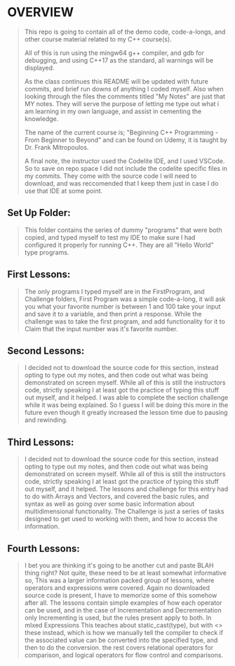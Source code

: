 # OVERVIEW
 > This repo is going to contain all of the demo code, code-a-longs, and other course material related to my C++ course(s).
 >
 > All of this is run using the mingw64 g++ compiler, and gdb for debugging, and using C++17 as the standard, all warnings will be displayed.
 >
 > As the class continues this README will be updated with future commits, and brief run downs of anything I coded myself.
 >Also when looking through the files the comments titled "My Notes" are just that MY notes. They will serve the purpose of letting me type out what i am learning in my own language,
 >and assist in cementing the knowledge.
>
> The name of the current course is; "Beginning C++ Programming - From Beginner to Beyond" and can be found on Udemy, it is taught by Dr. Frank Mitropoulos.
>
> A final note, the instructor used the Codelite IDE, and I used VSCode. So to save on repo space I did not include the codelite specific files in my commits. They come with the source code I will need to download, and was reccomended that I keep them just in case I do use that IDE at some point.


 ## Set Up Folder:

 > This folder contains the series of dummy "programs" that were both copied, and typed myself to test my IDE to make sure I had configured it properly for running C++.
 > They are all "Hello World" type programs.

 ## First Lessons:

 > The only programs I typed myself are in the FirstProgram, and Challenge folders, First Program was a simple code-a-long, it will ask you what your favorite number is between 1 and 100 take your input and save it to a variable, and then print a response.
 > While the challenge was to take the first program, and add functionality for it to
 > Claim that the input number was it's favorite number.

 ## Second Lessons:

 > I decided not to download the source code for this section, instead opting to type out my notes, and then code out what was being demonstrated on screen myself. While all of this is still the instructors code, strictly speaking I at least got the practice of typing this stuff out myself, and it helped. I was able to complete the section challenge while it was being explained. So I guess I will be doing this more in the future even though it greatly increased the lesson time due to pausing and rewinding.

 ## Third Lessons:

 > I decided not to download the source code for this section, instead opting to type out my notes, and then code out what was being demonstrated on screen myself. While all of this is still the instructors code, strictly speaking I at least got the practice of typing this stuff out myself, and it helped. The lessons and challenge for this entry had to do with Arrays and Vectors, and covered the basic rules, and syntax as well as going over some basic information about multidimensional functionality. The Challenge is just a series of tasks designed to get used to working with them, and how to access the information.

 ## Fourth Lessons:

 > I bet you are thinking it's going to be another cut and paste BLAH thing right? Not quite, these need to be at least somewhat informative so, This was a larger information packed group of lessons, where operators and expressions were covered. Again no downloaded source code is present, I have to memorize some of this somehow after all. The lessons contain simple examples of how each operator can be used, and in the case of Incrementation and Decrementation only Incrementing is used, but the rules present apply to both. In mIxed Expressions This teaches about static_cast(type), but with <> these instead, which is how we manually tell the compiler to check if the associated value can be converted into the specified type, and then to do the conversion. the rest covers relational operators for comparison, and logical operators for flow control and comparisons.
 >
 >